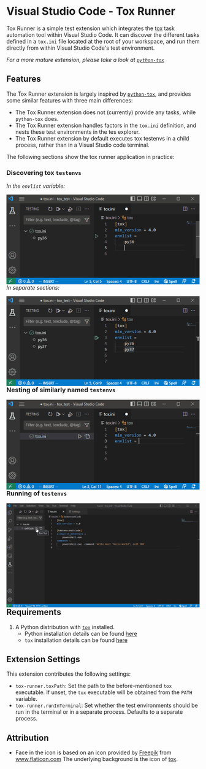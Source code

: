 # Visual Studio Code - Tox Runner

Tox Runner is a simple test extension which integrates the [tox][tox] task automation 
tool within Visual Studio Code. It can discover the different tasks defined in a 
`tox.ini` file located at the root of your workspace, and run them directly from within
Visual Studio Code's test environment.

_For a more mature extension, please take a look at [`python-tox`][python-tox]_

## Features

The Tox Runner extension is largely inspired by [`python-tox`][python-tox], and 
provides some similar features with three main differences:

* The Tox Runner extension does not (currently) provide any tasks, while `python-tox` 
   does.
* The Tox Runner extension handles factors in the `tox.ini` definition, and nests these
   test environments in the tes explorer.
* The Tox Runner extension by default executes tox testenvs in a child process, rather
   than in a Visual Studio code terminal.

The following sections show the tox runner application in practice:

### Discovering tox `testenvs`

_In the `envlist` variable:_  

<p align='left'><img src="https://github.com/BeardedPlatypus/media-storage/blob/main/tox-runner/envlist.gif?raw=true" align="left"></p>

_In separate sections:_  

<p align='left'><img src="https://github.com/BeardedPlatypus/media-storage/blob/main/tox-runner/testenv.gif?raw=true" align="left"></p>

### Nesting of similarly named `testenvs`

<p align='left'><img src="https://github.com/BeardedPlatypus/media-storage/blob/main/tox-runner/factors.gif?raw=true" align="left"></p>

### Running of `testenvs`

<p align='left'><img src="https://github.com/BeardedPlatypus/media-storage/blob/main/tox-runner/run.gif?raw=true" align="left"></p>

## Requirements

1. A Python distribution with [`tox`][tox] installed.  
   * Python installation details can be found [here][python-installation]
   * `tox` installation details can be found [here][tox-installation]

## Extension Settings

This extension contributes the following settings:

* `tox-runner.toxPath`: Set the path to the before-mentioned `tox` executable. If unset, the `tox` executable will be obtained from the `PATH` variable.
* `tox-runner.runInTerminal`: Set whether the test environments should be run in the
   terminal or in a separate process. Defaults to a separate process.

## Attribution

- Face in the icon is based on an icon provided by <a href="https://www.freepik.com" title="Freepik">Freepik</a> from <a href="https://www.flaticon.com/" title="Flaticon">www.flaticon.com</a>
   The underlying background is the icon of [tox][tox]. 

[tox]: https://tox.wiki/en/latest/index.html
[python-installation]: https://www.python.org/downloads/
[tox-installation]: https://tox.wiki/en/latest/installation.html
[python-tox]: https://marketplace.visualstudio.com/items?itemName=the-compiler.python-tox

